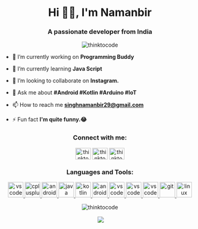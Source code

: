 <h1 align="center">Hi 👋🏻, I'm Namanbir</h1>
<h3 align="center">A passionate developer from India</h3>

<p align="center"> <img src="https://komarev.com/ghpvc/?username=thinktocode&color=dc143c" alt="thinktocode" /> </p>

- 🔭 I’m currently working on **Programming Buddy**

- 🌱 I’m currently learning **Java Script**

- 👯 I’m looking to collaborate on **Instagram.**

- 💬 Ask me about **#Android #Kotlin #Arduino #IoT**

- 📫 How to reach me **singhnamanbir29@gmail.com**

- ⚡ Fun fact **I'm quite funny.😂**

<p align="center">
<h3 align="center">Connect with me:</h3>
</p>

<p align="center">  
<a href="https://www.linkedin.com/in/namanbir-singh-262318178/" target="blank"><img align="middle" src="https://cdn.jsdelivr.net/npm/simple-icons@3.0.1/icons/linkedin.svg" alt="thinktocode" height="30" width="40" /></a>
<a href="https://play.google.com/store/apps/dev?id=6670675380869102167" target="blank"><img align="middle" src="https://cdn.jsdelivr.net/npm/simple-icons@3.0.1/icons/googleplay.svg" alt="thinktocode" height="30" width="40" /></a>
<a href="https://instagram.com/thinktocode.in" target="blank"><img align="middle" src="https://cdn.jsdelivr.net/npm/simple-icons@3.0.1/icons/instagram.svg" alt="thinktocode" height="30" width="40" /></a></p>

<h3 align="center">Languages and Tools:</h3>


<p align="center">  
<a href="https://www.cprogramming.com/" target="_blank"> <img src="https://devicon.dev/devicon.git/icons/c/c-plain.svg" alt="vscode" width="40" height="40"/> </a> 
<a href="https://www.w3schools.com/cpp/" target="_blank"> <img src="https://devicons.github.io/devicon/devicon.git/icons/cplusplus/cplusplus-original.svg" alt="cplusplus" width="40" height="40"/> </a> 
<a href="https://python.org" target="_blank"> <img src="https://devicon.dev/devicon.git/icons/python/python-original.svg" alt="android" width="40" height="40"/> </a> 
<a href="https://www.java.com" target="_blank"> <img src="https://devicons.github.io/devicon/devicon.git/icons/java/java-original-wordmark.svg" alt="java" width="40" height="40"/> </a> 
<a href="https://kotlinlang.org" target="_blank"> <img src="https://www.vectorlogo.zone/logos/kotlinlang/kotlinlang-icon.svg" alt="kotlin" width="40" height="40"/> </a> 
<a href="https://developer.android.com" target="_blank"> <img src="https://devicons.github.io/devicon/devicon.git/icons/android/android-original-wordmark.svg" alt="android" width="40" height="40"/> </a> 
<a href="https://www.w3schools.com/Css/" target="_blank"> <img src="https://devicon.dev/devicon.git/icons/css3/css3-plain-wordmark.svg" alt="vscode" width="40" height="40"/> </a> 
<a href="https://code.visualstudio.com/" target="_blank"> <img src="https://devicon.dev/devicon.git/icons/visualstudio/visualstudio-plain.svg" alt="vscode" width="40" height="40"/> </a> 
<a href="https://github.com" target="_blank"> <img src="https://devicon.dev/devicon.git/icons/github/github-original.svg" alt="vscode" width="40" height="40"/> </a>
<a href="https://git-scm.com/" target="_blank"> <img src="https://www.vectorlogo.zone/logos/git-scm/git-scm-icon.svg" alt="git" width="40" height="40"/> </a> 
<a href="https://www.linux.org/" target="_blank"> <img src="https://devicons.github.io/devicon/devicon.git/icons/linux/linux-original.svg" alt="linux" width="40" height="40"/> </a> 
</p>


<p align="center"><img align="center" src="https://github-readme-stats.vercel.app/api/top-langs/?username=thinktocode&layout=compact" alt="thinktocode" /></p>
<p align="center">&nbsp;<img align="center" src="https://github-readme-stats.vercel.app/api?username=thinktocode&theme=tokyonight&show_icons=true" /></p>
